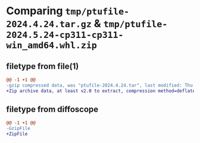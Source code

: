 # Comparing `tmp/ptufile-2024.4.24.tar.gz` & `tmp/ptufile-2024.5.24-cp311-cp311-win_amd64.whl.zip`

## filetype from file(1)

```diff
@@ -1 +1 @@
-gzip compressed data, was "ptufile-2024.4.24.tar", last modified: Thu Apr 25 18:36:25 2024, max compression
+Zip archive data, at least v2.0 to extract, compression method=deflate
```

## filetype from diffoscope

```diff
@@ -1 +1 @@
-GzipFile
+ZipFile
```

